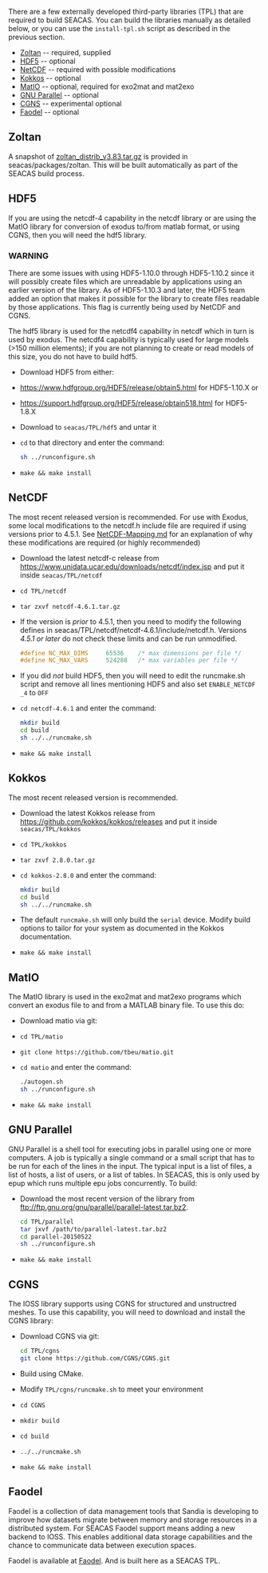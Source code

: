 There are a few externally developed third-party libraries (TPL) that
are required to build SEACAS. You can build the libraries manually as
detailed below, or you can use the `install-tpl.sh` script as
described in the previous section.

*  [Zoltan](#zoltan) -- required, supplied
*  [HDF5](#hdf5) -- optional
*  [NetCDF](#netcdf) -- required with possible modifications
*  [Kokkos](#kokkos) -- optional
*  [MatIO](#matio) -- optional, required for exo2mat and mat2exo
*  [GNU Parallel](#gnu-parallel) -- optional
*  [CGNS](#cgns) -- experimental optional
*  [Faodel](#faodel) -- optional

## Zoltan
A snapshot of [zoltan_distrib\_v3.83.tar.gz](http://www.cs.sandia.gov/Zoltan/Zoltan_download.html) is provided in seacas/packages/zoltan.  This will be built automatically as part of the SEACAS build process.

## HDF5
If you are using the netcdf-4 capability in the netcdf library or are using the MatIO library for conversion of exodus to/from matlab format, or using CGNS, then you will need the hdf5 library.

### WARNING
There are some issues with using HDF5-1.10.0 through HDF5-1.10.2 since
it will possibly create files which are unreadable by applications
using an earlier version of the library.  As of HDF5-1.10.3 and later,
the HDF5 team added an option that makes it possible for the library
to create files readable by those applications. This flag is currently
being used by NetCDF and CGNS.

The hdf5 library is used for the netcdf4 capability in netcdf which in
turn is used by exodus.  The netcdf4 capability is typically used for
large models (>150 million elements); if you are not planning to
create or read models of this size, you do not have to build hdf5.

*  Download HDF5 from either:

  *  <https://www.hdfgroup.org/HDF5/release/obtain5.html> for HDF5-1.10.X or

  *  <https://support.hdfgroup.org/HDF5/release/obtain518.html> for HDF5-1.8.X

*  Download to `seacas/TPL/hdf5` and untar it

*  `cd` to that directory and enter the command:
   ```bash
   sh ../runconfigure.sh
   ```

*  `make && make install`

## NetCDF
The most recent released version is recommended. For use with Exodus, some local modifications to the netcdf.h include file are required if using versions prior to 4.5.1.  See [NetCDF-Mapping.md](NetCDF-Mapping.md) for an explanation of why these modifications are required (or highly recommended)

*  Download the latest netcdf-c release from <https://www.unidata.ucar.edu/downloads/netcdf/index.jsp> and put it inside `seacas/TPL/netcdf`

*  `cd TPL/netcdf`

*  `tar zxvf netcdf-4.6.1.tar.gz`

*  If the version is *prior* to 4.5.1, then you need to modify the
   following defines in
   seacas/TPL/netcdf/netcdf-4.6.1/include/netcdf.h.  Versions *4.5.1 or
   later* do not check these limits and can be run unmodified.
   ```c
   #define NC_MAX_DIMS     65536    /* max dimensions per file */
   #define NC_MAX_VARS     524288   /* max variables per file */
   ```

*  If you did *not* build HDF5, then you will need to edit the runcmake.sh script and remove all lines mentioning HDF5 and also set `ENABLE_NETCDF
_4` to `OFF`

*  `cd netcdf-4.6.1` and enter the command:
   ```bash
   mkdir build
   cd build
   sh ../../runcmake.sh
   ```

*  `make && make install`

## Kokkos
The most recent released version is recommended. 

*  Download the latest Kokkos release from <https://github.com/kokkos/kokkos/releases> and put it inside `seacas/TPL/kokkos`

*  `cd TPL/kokkos`

*  `tar zxvf 2.8.0.tar.gz`

*  `cd kokkos-2.8.0` and enter the command:
   ```bash
   mkdir build
   cd build
   sh ../../runcmake.sh
   ```

*  The default `runcmake.sh` will only build the `serial` device. Modify build options to tailor for your system as documented in the Kokkos documentation.

*  `make && make install`

## MatIO
The MatIO library is used in the exo2mat and mat2exo programs which convert an exodus file to and from a MATLAB binary file.  To use this do:

*  Download matio via git:

*  `cd TPL/matio`

*  `git clone https://github.com/tbeu/matio.git`

*  `cd matio` and enter the command:
   ```bash
   ./autogen.sh
   sh ../runconfigure.sh
   ```

*  `make && make install`

## GNU Parallel

GNU Parallel is a shell tool for executing jobs in parallel using one or more computers. A job is typically a single command or a small script that has to be run for each of the lines in the input. The typical input is a list of files, a list of hosts, a list of users, or a list of tables.  In SEACAS, this is only used by epup which runs multiple epu jobs concurrently.  To build:

*  Download the most recent version of the library from <ftp://ftp.gnu.org/gnu/parallel/parallel-latest.tar.bz2>.
   ```bash
   cd TPL/parallel
   tar jxvf /path/to/parallel-latest.tar.bz2
   cd parallel-20150522
   sh ../runconfigure.sh
   ```

*  `make && make install`

## CGNS
The IOSS library supports using CGNS for structured and unstructred meshes.  To use this capability, you will need to download and install the CGNS library:

*  Download CGNS via git:
   ```bash
   cd TPL/cgns
   git clone https://github.com/CGNS/CGNS.git
   ```

*  Build using CMake.

  *  Modify `TPL/cgns/runcmake.sh` to meet your environment

  *  `cd CGNS`

  *  `mkdir build`

  *  `cd build`

  *  `../../runcmake.sh`

  *  `make && make install`

## Faodel
Faodel is a collection of data management tools that Sandia is developing to improve how datasets migrate between memory and storage resources in a distributed system. For SEACAS Faodel support means adding a new backend to IOSS. This enables additional data storage capabilities and the chance to communicate data between execution spaces.

Faodel is available at [Faodel](https://github.com/faodel/faodel). And is built here as a SEACAS TPL.

